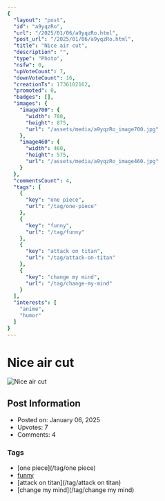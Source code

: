 ```yaml
---
{
  "layout": "post",
  "id": "a9yqzRo",
  "url": "/2025/01/06/a9yqzRo.html",
  "post_url": "/2025/01/06/a9yqzRo.html",
  "title": "Nice air cut",
  "description": "",
  "type": "Photo",
  "nsfw": 0,
  "upVoteCount": 7,
  "downVoteCount": 16,
  "creationTs": 1736102162,
  "promoted": 0,
  "badges": [],
  "images": {
    "image700": {
      "width": 700,
      "height": 875,
      "url": "/assets/media/a9yqzRo_image700.jpg"
    },
    "image460": {
      "width": 460,
      "height": 575,
      "url": "/assets/media/a9yqzRo_image460.jpg"
    }
  },
  "commentsCount": 4,
  "tags": [
    {
      "key": "one piece",
      "url": "/tag/one-piece"
    },
    {
      "key": "funny",
      "url": "/tag/funny"
    },
    {
      "key": "attack on titan",
      "url": "/tag/attack-on-titan"
    },
    {
      "key": "change my mind",
      "url": "/tag/change-my-mind"
    }
  ],
  "interests": [
    "anime",
    "humor"
  ]
}
---
```


# Nice air cut

![Nice air cut](/assets/media/a9yqzRo_image700.jpg)

## Post Information

- Posted on: January 06, 2025
- Upvotes: 7
- Comments: 4

### Tags

- [one piece](/tag/one piece)
- [funny](/tag/funny)
- [attack on titan](/tag/attack on titan)
- [change my mind](/tag/change my mind)
